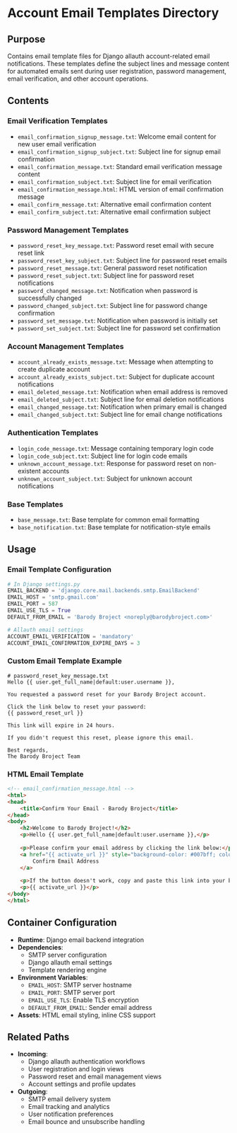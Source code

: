 
# Account Email Templates Directory

## Purpose
Contains email template files for Django allauth account-related email notifications. These templates define the subject lines and message content for automated emails sent during user registration, password management, email verification, and other account operations.

## Contents

### Email Verification Templates
- `email_confirmation_signup_message.txt`: Welcome email content for new user email verification
- `email_confirmation_signup_subject.txt`: Subject line for signup email confirmation
- `email_confirmation_message.txt`: Standard email verification message content
- `email_confirmation_subject.txt`: Subject line for email verification
- `email_confirmation_message.html`: HTML version of email confirmation message
- `email_confirm_message.txt`: Alternative email confirmation content
- `email_confirm_subject.txt`: Alternative email confirmation subject

### Password Management Templates
- `password_reset_key_message.txt`: Password reset email with secure reset link
- `password_reset_key_subject.txt`: Subject line for password reset emails
- `password_reset_message.txt`: General password reset notification
- `password_reset_subject.txt`: Subject line for password reset notifications
- `password_changed_message.txt`: Notification when password is successfully changed
- `password_changed_subject.txt`: Subject line for password change confirmation
- `password_set_message.txt`: Notification when password is initially set
- `password_set_subject.txt`: Subject line for password set confirmation

### Account Management Templates
- `account_already_exists_message.txt`: Message when attempting to create duplicate account
- `account_already_exists_subject.txt`: Subject for duplicate account notifications
- `email_deleted_message.txt`: Notification when email address is removed
- `email_deleted_subject.txt`: Subject line for email deletion notifications
- `email_changed_message.txt`: Notification when primary email is changed
- `email_changed_subject.txt`: Subject line for email change notifications

### Authentication Templates
- `login_code_message.txt`: Message containing temporary login code
- `login_code_subject.txt`: Subject line for login code emails
- `unknown_account_message.txt`: Response for password reset on non-existent accounts
- `unknown_account_subject.txt`: Subject for unknown account notifications

### Base Templates
- `base_message.txt`: Base template for common email formatting
- `base_notification.txt`: Base template for notification-style emails

## Usage

### Email Template Configuration
```python
# In Django settings.py
EMAIL_BACKEND = 'django.core.mail.backends.smtp.EmailBackend'
EMAIL_HOST = 'smtp.gmail.com'
EMAIL_PORT = 587
EMAIL_USE_TLS = True
DEFAULT_FROM_EMAIL = 'Barody Broject <noreply@barodybroject.com>'

# Allauth email settings
ACCOUNT_EMAIL_VERIFICATION = 'mandatory'
ACCOUNT_EMAIL_CONFIRMATION_EXPIRE_DAYS = 3
```

### Custom Email Template Example
```text
# password_reset_key_message.txt
Hello {{ user.get_full_name|default:user.username }},

You requested a password reset for your Barody Broject account.

Click the link below to reset your password:
{{ password_reset_url }}

This link will expire in 24 hours.

If you didn't request this reset, please ignore this email.

Best regards,
The Barody Broject Team
```

### HTML Email Template
```html
<!-- email_confirmation_message.html -->
<html>
<head>
    <title>Confirm Your Email - Barody Broject</title>
</head>
<body>
    <h2>Welcome to Barody Broject!</h2>
    <p>Hello {{ user.get_full_name|default:user.username }},</p>
    
    <p>Please confirm your email address by clicking the link below:</p>
    <a href="{{ activate_url }}" style="background-color: #007bff; color: white; padding: 10px 20px; text-decoration: none; border-radius: 5px;">
        Confirm Email Address
    </a>
    
    <p>If the button doesn't work, copy and paste this link into your browser:</p>
    <p>{{ activate_url }}</p>
</body>
</html>
```

## Container Configuration
- **Runtime**: Django email backend integration
- **Dependencies**: 
  - SMTP server configuration
  - Django allauth email settings
  - Template rendering engine
- **Environment Variables**:
  - `EMAIL_HOST`: SMTP server hostname
  - `EMAIL_PORT`: SMTP server port
  - `EMAIL_USE_TLS`: Enable TLS encryption
  - `DEFAULT_FROM_EMAIL`: Sender email address
- **Assets**: HTML email styling, inline CSS support

## Related Paths
- **Incoming**: 
  - Django allauth authentication workflows
  - User registration and login views
  - Password reset and email management views
  - Account settings and profile updates
- **Outgoing**: 
  - SMTP email delivery system
  - Email tracking and analytics
  - User notification preferences
  - Email bounce and unsubscribe handling
